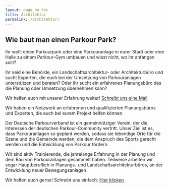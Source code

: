 ```yaml
---
layout: page_no_toc
title: Architektur
permalink: /architektur/
---
```


## Wie baut man einen Parkour Park?

Ihr wollt einen Parkourpark oder eine Parkouranlage in eurer Stadt oder eine Halle zu einem Parkour-Gym umbauen
und wisst nicht, wo ihr anfangen sollt?

Ihr seid eine Behörde, ein Landschaftsarchitektur- oder Architekturbüro und sucht Experten, die euch bei der
Umsetzung von Parkouranlagen unterstützen und beraten?
Oder ihr sucht ein erfahrenes Planungsbüro das die Planung oder Umsetzung übernehmen kann?

Wir helfen euch mit unserer Erfahrung weiter!
[Schreibt uns eine Mail](https://parkour-deutschland.de/about/#möchtest-du-auch-zu-unserem-team-gehören)

Wir haben ein Netzwerk an erfahrenen und qualifizierten Planungsbüros und Experten, die euch bei eurem Projekt helfen können.

Der Deutsche Parkourverband ist ein gemeinnütziger Verein, der die Interessen der deutschen Parkour-Community vertritt.
Unser Ziel ist es, dass Parkouranlagen so geplant werden, sodass sie lebendige Orte für die Szene und die Gemeinde werden,
die dem Anspruch des Sports gerecht werden und die Entwicklung von Parkour fördern.

Wir sind aktiv Trainierende, die jahrelange Erfahrung in der Planung und dem Bau von Parkouranlagen gesammelt haben.
Teilweise arbeiten wir sogar Hauptberuflich in Planungs- und Landschaftsarchitekturbüros, an der Entwicklung neuer Bewegungsanlagen.

Wir helfen euch gerne!
Schreibt uns einfach:
[Hier klicken](https://parkour-deutschland.de/about/#möchtest-du-auch-zu-unserem-team-gehören)